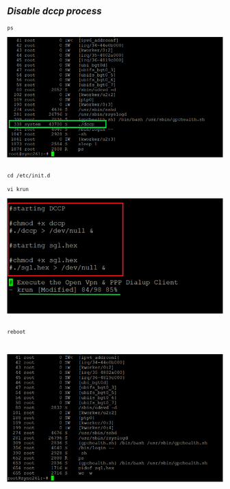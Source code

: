 ## _Disable dccp process_

```
ps
```
<img src="https://github.com/Godson-Thomas/dccp/blob/master/d1.png" width="700">  <br><br>

```
cd /etc/init.d

vi krun
```

<img src="https://github.com/Godson-Thomas/dccp/blob/master/d2.png" width="700">  <br><br>

```
reboot
```

<br>

<img src="https://github.com/Godson-Thomas/dccp/blob/master/d3.PNG" width="700">  <br><br>
